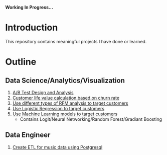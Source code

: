 <b>Working In Progress...</b>




# Introduction
 This repository contains meaningful projects I have done or learned.
 
 # Outline
 ## Data Science/Analytics/Visualization
 1. [A/B Test Design and Analysis](AB_design)
 2. [Customer life value calculation based on churn rate](customer_life_value)
 3. [Use different types of RFM analysis to target customers](RFM_analysis)
 4. [Use Logistic Regression to target customers](Logistic_regression_advertising)
 5. [Use Machine Learning models to target customers](machine_learning_target)
    - Contains Logit/Neural Networking/Random Forest/Gradiant Boosting
 
 ## Data Engineer
 1. [Create ETL for music data using Postgresql ](Music_Postgres_ETL)

